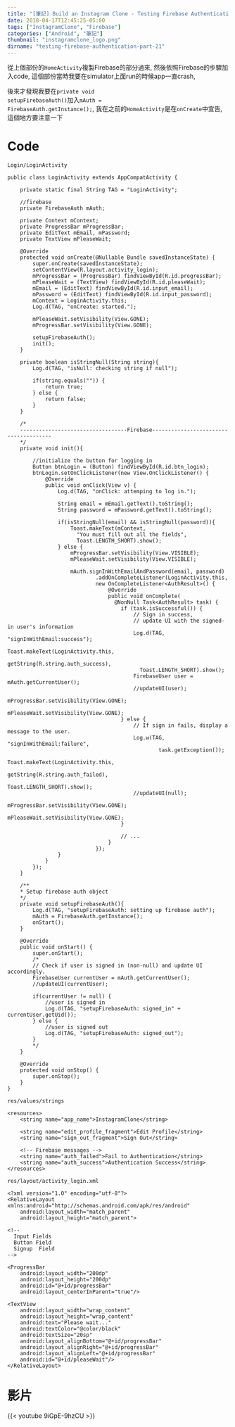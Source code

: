 ```yaml
---
title: "[筆記] Build an Instagram Clone - Testing Firebase Authentication (Part 21)"
date: 2018-04-17T12:45:25-05:00
tags: ["InstagramClone", "Firebase"]
categories: ["Android", "筆記"]
thumbnail: "instagramclone_logo.png"
dirname: "testing-firebase-authentication-part-21"
---
```


從上個部份的<code>HomeActivity</code>複製Firebase的部分過來, 然後依照Firebase的步驟加入code, 這個部份當時我要在simulator上面run的時候app一直crash, 

<!--more-->

後來才發現我要在<code>private void setupFirebaseAuth()</code>加入<code>mAuth = FirebaseAuth.getInstance();</code>, 我在之前的<code>HomeActivity</code>是在<code>onCreate</code>中宣告, 這個地方要注意一下


# Code

<code>Login/LoginActivity</code>

    public class LoginActivity extends AppCompatActivity {

        private static final String TAG = "LoginActivity";

        //firebase
        private FirebaseAuth mAuth;

        private Context mContext;
        private ProgressBar mProgressBar;
        private EditText mEmail, mPassword;
        private TextView mPleaseWait;

        @Override
        protected void onCreate(@Nullable Bundle savedInstanceState) {
            super.onCreate(savedInstanceState);
            setContentView(R.layout.activity_login);
            mProgressBar = (ProgressBar) findViewById(R.id.progressBar);
            mPleaseWait = (TextView) findViewById(R.id.pleaseWait);
            mEmail = (EditText) findViewById(R.id.input_email);
            mPassword = (EditText) findViewById(R.id.input_password);
            mContext = LoginActivity.this;
            Log.d(TAG, "onCreate: started.");

            mPleaseWait.setVisibility(View.GONE);
            mProgressBar.setVisibility(View.GONE);

            setupFirebaseAuth();
            init();
        }

        private boolean isStringNull(String string){
            Log.d(TAG, "isNull: checking string if null");

            if(string.equals("")) {
                return true;
            } else {
                return false;
            }
        }

        /*
        ----------------------------------Firebase--------------------------------------
        */
        private void init(){

            //initialize the button for logging in
            Button btnLogin = (Button) findViewById(R.id.btn_login);
            btnLogin.setOnClickListener(new View.OnClickListener() {
                @Override
                public void onClick(View v) {
                    Log.d(TAG, "onClick: attemping to log in.");

                    String email = mEmail.getText().toString();
                    String password = mPassword.getText().toString();

                    if(isStringNull(email) && isStringNull(password)){
                        Toast.makeText(mContext, 
                          "You must fill out all the fields",
                          Toast.LENGTH_SHORT).show();
                    } else {
                        mProgressBar.setVisibility(View.VISIBLE);
                        mPleaseWait.setVisibility(View.VISIBLE);

                        mAuth.signInWithEmailAndPassword(email, password)
                                .addOnCompleteListener(LoginActivity.this, 
                                new OnCompleteListener<AuthResult>() {
                                    @Override
                                    public void onComplete(
                                      @NonNull Task<AuthResult> task) {
                                        if (task.isSuccessful()) {
                                            // Sign in success, 
                                            // update UI with the signed-in user's information
                                            Log.d(TAG, "signInWithEmail:success");
                                            Toast.makeText(LoginActivity.this, 
                                              getString(R.string.auth_success),
                                              Toast.LENGTH_SHORT).show();
                                            FirebaseUser user = mAuth.getCurrentUser();
                                            //updateUI(user);
                                            mProgressBar.setVisibility(View.GONE);
                                            mPleaseWait.setVisibility(View.GONE);
                                        } else {
                                            // If sign in fails, display a message to the user.
                                            Log.w(TAG, "signInWithEmail:failure", 
                                                    task.getException());
                                            Toast.makeText(LoginActivity.this, 
                                                getString(R.string.auth_failed),
                                                Toast.LENGTH_SHORT).show();
                                            //updateUI(null);
                                            mProgressBar.setVisibility(View.GONE);
                                            mPleaseWait.setVisibility(View.GONE);
                                        }

                                        // ...
                                    }
                                });
                    }
                }
            });
        }

        /**
        * Setup firebase auth object
        */
        private void setupFirebaseAuth(){
            Log.d(TAG, "setupFirebaseAuth: setting up firebase auth");
            mAuth = FirebaseAuth.getInstance();
            onStart();
        }

        @Override
        public void onStart() {
            super.onStart();
            /*
            // Check if user is signed in (non-null) and update UI accordingly.
            FirebaseUser currentUser = mAuth.getCurrentUser();
            //updateUI(currentUser);

            if(currentUser != null) {
                //user is signed in
                Log.d(TAG, "setupFirebaseAuth: signed_in" + currentUser.getUid());
            } else {
                //user is signed out
                Log.d(TAG, "setupFirebaseAuth: signed_out");
            }
            */
        }

        @Override
        protected void onStop() {
            super.onStop();
        }
    }

<code>res/values/strings</code>

    <resources>
        <string name="app_name">InstagramClone</string>

        <string name="edit_profile_fragment">Edit Profile</string>
        <string name="sign_out_fragment">Sign Out</string>

        <!-- Firebase messages -->
        <string name="auth_failed">Fail to Authentication</string>
        <string name="auth_success">Authentication Success</string>
    </resources>

<code>res/layout/activity_login.xml</code>

    <?xml version="1.0" encoding="utf-8"?>
    <RelativeLayout xmlns:android="http://schemas.android.com/apk/res/android"
        android:layout_width="match_parent"
        android:layout_height="match_parent">

    <!--
      Input Fields
      Button Field
      Signup  Field
    --> 

    <ProgressBar
        android:layout_width="200dp"
        android:layout_height="200dp"
        android:id="@+id/progressBar"
        android:layout_centerInParent="true"/>

    <TextView
        android:layout_width="wrap_content"
        android:layout_height="wrap_content"
        android:text="Please wait..."
        android:textColor="@color/black"
        android:textSize="20sp"
        android:layout_alignBottom="@+id/progressBar"
        android:layout_alignRight="@+id/progressBar"
        android:layout_alignLeft="@+id/progressBar"
        android:id="@+id/pleaseWait"/>
    </RelativeLayout>

# 影片

{{< youtube 9iGpE-9hzCU >}}